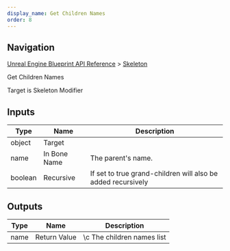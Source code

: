 ```yaml
---
display_name: Get Children Names
order: 8
---
```

## Navigation

[Unreal Engine Blueprint API Reference](https://dev.epicgames.com/documentation/en-us/unreal-engine/BlueprintAPI) > [Skeleton](https://dev.epicgames.com/documentation/en-us/unreal-engine/BlueprintAPI/Skeleton)

Get Children Names

Target is Skeleton Modifier

## Inputs

| Type | Name | Description |
| --- | --- | --- |
| object | Target |  |
| name | In Bone Name | The parent's name. |
| boolean | Recursive | If set to true grand-children will also be added recursively |

## Outputs

| Type | Name | Description |
| --- | --- | --- |
| name | Return Value | \\c The children names list |
